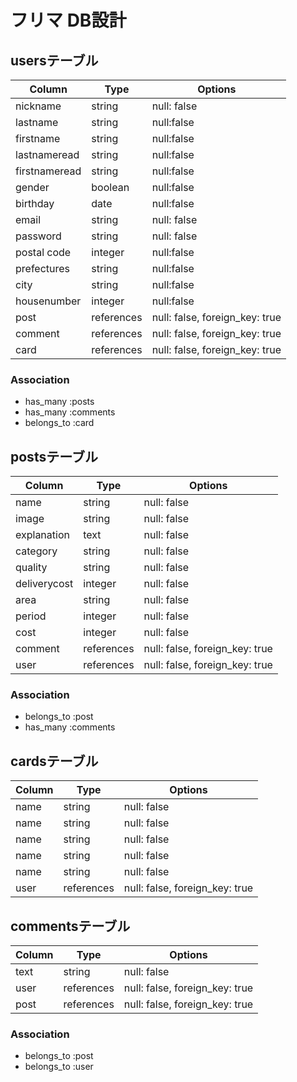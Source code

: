 # フリマ DB設計
## usersテーブル
|Column|Type|Options|
|------|----|-------|
|nickname|string|null: false|
|lastname|string|null:false|
|firstname|string|null:false|
|lastnameread|string|null:false|
|firstnameread|string|null:false|
|gender|boolean|null:false|
|birthday|date|null:false|
|email|string|null: false|
|password|string|null: false|
|postal code|integer|null:false|
|prefectures|string|null:false|
|city|string|null:false|
|housenumber|integer|null:false|
|post|references|null: false, foreign_key: true|
|comment|references|null: false, foreign_key: true|
|card|references|null: false, foreign_key: true|

### Association
- has_many :posts
- has_many :comments
- belongs_to :card

## postsテーブル
|Column|Type|Options|
|------|----|-------|
|name|string|null: false|
|image|string|null: false|
|explanation|text|null: false|
|category|string|null: false|
|quality|string|null: false|
|deliverycost|integer|null: false|
|area|string|null: false|
|period|integer|null: false|
|cost|integer|null: false|
|comment|references|null: false, foreign_key: true|
|user|references|null: false, foreign_key: true|

### Association
- belongs_to :post
- has_many :comments

## cardsテーブル
|Column|Type|Options|
|------|----|-------|
|name|string|null: false|
|name|string|null: false|
|name|string|null: false|
|name|string|null: false|
|name|string|null: false|
|user|references|null: false, foreign_key: true|

## commentsテーブル
|Column|Type|Options|
|------|----|-------|
|text|string|null: false|
|user|references|null: false, foreign_key: true|
|post|references|null: false, foreign_key: true|

### Association
- belongs_to :post
- belongs_to :user